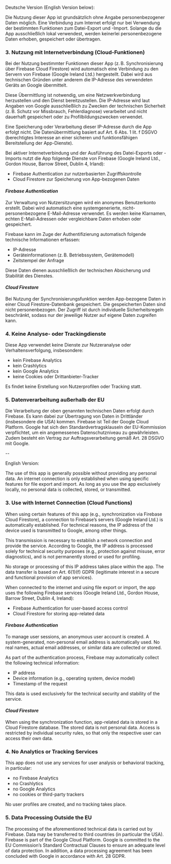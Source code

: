 Deutsche Version (English Version below):

Die Nutzung dieser App ist grundsätzlich ohne Angabe personenbezogener Daten möglich. Eine Verbindung zum Internet erfolgt nur bei Verwendung der bestimmten Funktionen zum Datei-Export und -Import. Solange du die App ausschließlich lokal verwendest, werden keinerlei personenbezogene Daten erhoben, gespeichert oder übertragen.

### 3. Nutzung mit Internetverbindung (Cloud-Funktionen)

Bei der Nutzung bestimmter Funktionen dieser App (z. B. Synchronisierung über Firebase Cloud Firestore) wird automatisch eine Verbindung zu den Servern von Firebase (Google Ireland Ltd.) hergestellt. Dabei wird aus technischen Gründen unter anderem die IP-Adresse des verwendeten Geräts an Google übermittelt.

Diese Übermittlung ist notwendig, um eine Netzwerkverbindung herzustellen und den Dienst bereitzustellen. Die IP-Adresse wird laut Angaben von Google ausschließlich zu Zwecken der technischen Sicherheit (z. B. Schutz vor Missbrauch, Fehlerdiagnose) verarbeitet und nicht dauerhaft gespeichert oder zu Profilbildungszwecken verwendet.

Eine Speicherung oder Verarbeitung dieser IP-Adresse durch die App erfolgt nicht. Die Datenübermittlung basiert auf Art. 6 Abs. 1 lit. f DSGVO (berechtigtes Interesse an einer sicheren und funktionsfähigen Bereitstellung der App-Dienste).

Bei aktiver Internetverbindung und der Ausführung des Datei-Exports oder -Imports nutzt die App folgende Dienste von Firebase (Google Ireland Ltd., Gordon House, Barrow Street, Dublin 4, Irland):

- Firebase Authentication zur nutzerbasierten Zugriffskontrolle  
- Cloud Firestore zur Speicherung von App-bezogenen Daten

#### *Firebase Authentication*

Zur Verwaltung von Nutzersitzungen wird ein anonymes Benutzerkonto erstellt. Dabei wird automatisch eine systemgenerierte, nicht-personenbezogene E-Mail-Adresse verwendet. Es werden keine Klarnamen, echten E-Mail-Adressen oder vergleichbare Daten erhoben oder gespeichert.

Firebase kann im Zuge der Authentifizierung automatisch folgende technische Informationen erfassen:

- IP-Adresse  
- Geräteinformationen (z. B. Betriebssystem, Gerätemodell)  
- Zeitstempel der Anfrage

Diese Daten dienen ausschließlich der technischen Absicherung und Stabilität des Dienstes.

#### *Cloud Firestore*

Bei Nutzung der Synchronisierungsfunktion werden App-bezogene Daten in einer Cloud Firestore-Datenbank gespeichert. Die gespeicherten Daten sind nicht personenbezogen. Der Zugriff ist durch individuelle Sicherheitsregeln beschränkt, sodass nur der jeweilige Nutzer auf eigene Daten zugreifen kann.

### 4. Keine Analyse- oder Trackingdienste

Diese App verwendet keine Dienste zur Nutzeranalyse oder Verhaltensverfolgung, insbesondere:

- kein Firebase Analytics  
- kein Crashlytics  
- kein Google Analytics  
- keine Cookies oder Drittanbieter-Tracker  

Es findet keine Erstellung von Nutzerprofilen oder Tracking statt.

### 5. Datenverarbeitung außerhalb der EU

Die Verarbeitung der oben genannten technischen Daten erfolgt durch Firebase. Es kann dabei zur Übertragung von Daten in Drittländer (insbesondere die USA) kommen. Firebase ist Teil der Google Cloud Platform. Google hat sich den Standardvertragsklauseln der EU-Kommission verpflichtet, um ein angemessenes Datenschutzniveau zu gewährleisten. Zudem besteht ein Vertrag zur Auftragsverarbeitung gemäß Art. 28 DSGVO mit Google.

--

English Version:

The use of this app is generally possible without providing any personal data. An internet connection is only established when using specific features for file export and import. As long as you use the app exclusively locally, no personal data is collected, stored, or transmitted.

### 3. Use with Internet Connection (Cloud Functions)

When using certain features of this app (e.g., synchronization via Firebase Cloud Firestore), a connection to Firebase’s servers (Google Ireland Ltd.) is automatically established. For technical reasons, the IP address of the device used is transmitted to Google, among other things.

This transmission is necessary to establish a network connection and provide the service. According to Google, the IP address is processed solely for technical security purposes (e.g., protection against misuse, error diagnostics), and is not permanently stored or used for profiling.

No storage or processing of this IP address takes place within the app. The data transfer is based on Art. 6(1)(f) GDPR (legitimate interest in a secure and functional provision of app services).

When connected to the internet and using file export or import, the app uses the following Firebase services (Google Ireland Ltd., Gordon House, Barrow Street, Dublin 4, Ireland):

- Firebase Authentication for user-based access control  
- Cloud Firestore for storing app-related data

#### *Firebase Authentication*

To manage user sessions, an anonymous user account is created. A system-generated, non-personal email address is automatically used. No real names, actual email addresses, or similar data are collected or stored.

As part of the authentication process, Firebase may automatically collect the following technical information:

- IP address  
- Device information (e.g., operating system, device model)  
- Timestamp of the request

This data is used exclusively for the technical security and stability of the service.

#### *Cloud Firestore*

When using the synchronization function, app-related data is stored in a Cloud Firestore database. The stored data is not personal data. Access is restricted by individual security rules, so that only the respective user can access their own data.

### 4. No Analytics or Tracking Services

This app does not use any services for user analysis or behavioral tracking, in particular:

- no Firebase Analytics  
- no Crashlytics  
- no Google Analytics  
- no cookies or third-party trackers  

No user profiles are created, and no tracking takes place.

### 5. Data Processing Outside the EU

The processing of the aforementioned technical data is carried out by Firebase. Data may be transferred to third countries (in particular the USA). Firebase is part of the Google Cloud Platform. Google is committed to the EU Commission’s Standard Contractual Clauses to ensure an adequate level of data protection. In addition, a data processing agreement has been concluded with Google in accordance with Art. 28 GDPR.
